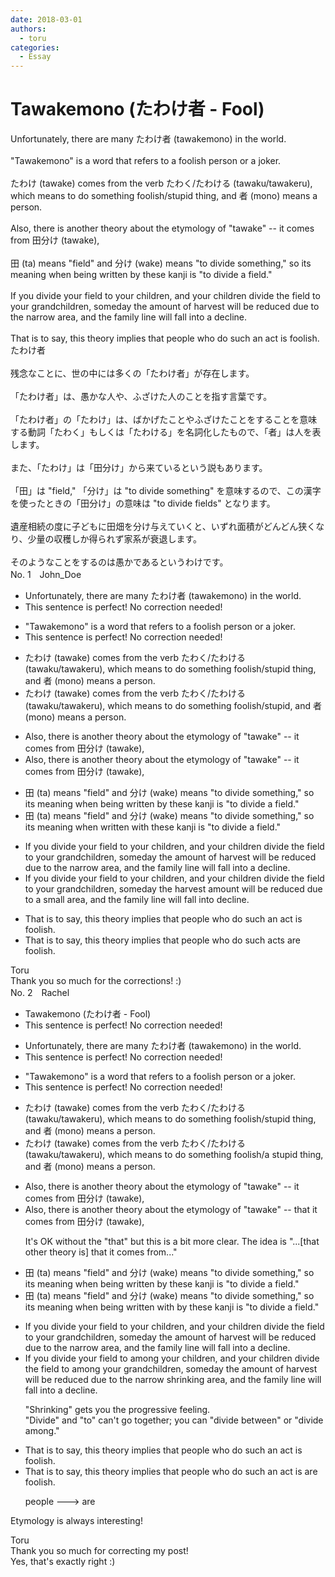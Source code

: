 ```yaml
---
date: 2018-03-01
authors:
  - toru
categories:
  - Essay
---
```


<h1 id="subject_show">Tawakemono (たわけ者 - Fool)</h1>
<div class="date" hidden>Mar 1, 2018 18:23</div>
<div id="post"><div id="body_show_ori">
Unfortunately, there are many たわけ者 (tawakemono) in the world.<br/><br/>"Tawakemono" is a word that refers to a foolish person or a joker.<br/><br/>たわけ (tawake) comes from the verb たわく/たわける (tawaku/tawakeru), which means to do something foolish/stupid thing, and 者 (mono) means a person.<br/><br/>Also, there is another theory about the etymology of "tawake" -- it comes from 田分け (tawake),<br/><br/>田 (ta) means "field" and 分け (wake) means "to divide something," so its meaning when being written by these kanji is "to divide a field."<br/><br/>If you divide your field to your children, and your children divide the field to your grandchildren, someday the amount of harvest will be reduced due to the narrow area, and the family line will fall into a decline.<br/><br/>That is to say, this theory implies that people who do such an act is foolish.
</div></div>

<!-- more -->

<div id="post_ja"><div id="body_show_mo">
たわけ者<br/><br/>残念なことに、世の中には多くの「たわけ者」が存在します。<br/><br/>「たわけ者」は、愚かな人や、ふざけた人のことを指す言葉です。<br/><br/>「たわけ者」の「たわけ」は、ばかげたことやふざけたことをすることを意味する動詞「たわく」もしくは「たわける」を名詞化したもので、「者」は人を表します。<br/><br/>また、「たわけ」は「田分け」から来ているという説もあります。<br/><br/>「田」は "field," 「分け」は "to divide something" を意味するので、この漢字を使ったときの「田分け」の意味は "to divide fields" となります。<br/><br/>遺産相続の度に子どもに田畑を分け与えていくと、いずれ面積がどんどん狭くなり、少量の収穫しか得られず家系が衰退します。<br/><br/>そのようなことをするのは愚かであるというわけです。
</div></div>
<div id="block"><div class="first_name"> No. 1　<span class="just_name">John_Doe</span></div><div id="block2">
<ul class="correction_field">
<li class="incorrect">Unfortunately, there are many たわけ者 (tawakemono) in the world.</li>
<li class="corrected perfect">This sentence is perfect! No correction needed!</li>
</ul>
<ul class="correction_field">
<li class="incorrect">"Tawakemono" is a word that refers to a foolish person or a joker.</li>
<li class="corrected perfect">This sentence is perfect! No correction needed!</li>
</ul>
<ul class="correction_field">
<li class="incorrect">たわけ (tawake) comes from the verb たわく/たわける (tawaku/tawakeru), which means to do something foolish/stupid thing, and 者 (mono) means a person.</li>
<li class="corrected correct">
たわけ (tawake) comes from the verb たわく/たわける (tawaku/tawakeru), which means to do something foolish/stupid, and 者 (mono) means a person.
</li>
</ul>
<ul class="correction_field">
<li class="incorrect">Also, there is another theory about the etymology of "tawake" -- it comes from 田分け (tawake),</li>
<li class="corrected correct">
Also, there is another theory about the etymology of "tawake" -- it comes from 田分け (tawake),
</li>
</ul>
<ul class="correction_field">
<li class="incorrect">田 (ta) means "field" and 分け (wake) means "to divide something," so its meaning when being written by these kanji is "to divide a field."</li>
<li class="corrected correct">
田 (ta) means "field" and 分け (wake) means "to divide something," so its meaning when written with these kanji is "to divide a field."
</li>
</ul>
<ul class="correction_field">
<li class="incorrect">If you divide your field to your children, and your children divide the field to your grandchildren, someday the amount of harvest will be reduced due to the narrow area, and the family line will fall into a decline.</li>
<li class="corrected correct">
If you divide your field to your children, and your children divide the field to your grandchildren, someday the harvest amount will be reduced due to a small area, and the family line will fall into decline.
</li>
</ul>
<ul class="correction_field">
<li class="incorrect">That is to say, this theory implies that people who do such an act is foolish.</li>
<li class="corrected correct">
That is to say, this theory implies that people who do such acts are foolish.
</li>
</ul>
</div><div class="name"><span class="just_name">Toru</span><br>
Thank you so much for the corrections! :)
</div>
</div>
<div id="block"><div class="first_name"> No. 2　<span class="just_name">Rachel</span></div><div id="block2">
<ul class="correction_field">
<li class="incorrect">Tawakemono (たわけ者 - Fool)</li>
<li class="corrected perfect">This sentence is perfect! No correction needed!</li>
</ul>
<ul class="correction_field">
<li class="incorrect">Unfortunately, there are many たわけ者 (tawakemono) in the world.</li>
<li class="corrected perfect">This sentence is perfect! No correction needed!</li>
</ul>
<ul class="correction_field">
<li class="incorrect">"Tawakemono" is a word that refers to a foolish person or a joker.</li>
<li class="corrected perfect">This sentence is perfect! No correction needed!</li>
</ul>
<ul class="correction_field">
<li class="incorrect">たわけ (tawake) comes from the verb たわく/たわける (tawaku/tawakeru), which means to do something foolish/stupid thing, and 者 (mono) means a person.</li>
<li class="corrected correct">
たわけ (tawake) comes from the verb たわく/たわける (tawaku/tawakeru), which means to do something foolish/<span class="f_red">a</span> stupid thing, and 者 (mono) means a person.
</li>
</ul>
<ul class="correction_field">
<li class="incorrect">Also, there is another theory about the etymology of "tawake" -- it comes from 田分け (tawake),</li>
<li class="corrected correct">
Also, there is another theory about the etymology of "tawake" -- <span class="f_blue">that </span>it comes from 田分け (tawake),
<p class="correction_comment">It's OK without the "that" but this is a bit more clear. The idea is "...[that other theory is] that it comes from..."</p>
</li>
</ul>
<ul class="correction_field">
<li class="incorrect">田 (ta) means "field" and 分け (wake) means "to divide something," so its meaning when being written by these kanji is "to divide a field."</li>
<li class="corrected correct">
田 (ta) means "field" and 分け (wake) means "to divide something," so its meaning when <span class="f_gray"><span class="sline">being</span></span> written <span class="f_red">with </span><span class="sline"><span class="f_gray">by</span></span> these kanji is "to divide a field."
</li>
</ul>
<ul class="correction_field">
<li class="incorrect">If you divide your field to your children, and your children divide the field to your grandchildren, someday the amount of harvest will be reduced due to the narrow area, and the family line will fall into a decline.</li>
<li class="corrected correct">
If you divide your field <span class="f_gray"><span class="sline">to</span></span> <span class="f_red">among </span>your children, and your children divide the field <span class="f_gray"><span class="sline">to</span></span> <span class="f_red">among </span>your grandchildren, someday the amount of harvest will be reduced due to the <span class="f_gray"><span class="sline">narrow</span></span> <span class="f_red">shrinking </span>area, and the family line will fall into <span class="f_gray"><span class="sline">a</span></span> decline.
<p class="correction_comment">"Shrinking" gets you the progressive feeling.<br/>"Divide" and "to" can't go together; you can "divide between" or "divide among."</p>
</li>
</ul>
<ul class="correction_field">
<li class="incorrect">That is to say, this theory implies that people who do such an act is foolish.</li>
<li class="corrected correct">
That is to say, this theory implies that people who do such an act <span class="f_gray"><span class="sline">is</span></span> <span class="f_red">are </span>foolish.
<p class="correction_comment">people ---&gt; are</p>
</li>
</ul>
<p class="comment_small">
 Etymology is always interesting!
</p>

</div><div class="name"><span class="just_name">Toru</span><br>
Thank you so much for correcting my post!<br/>Yes, that's exactly right :)
</div>
</div>
